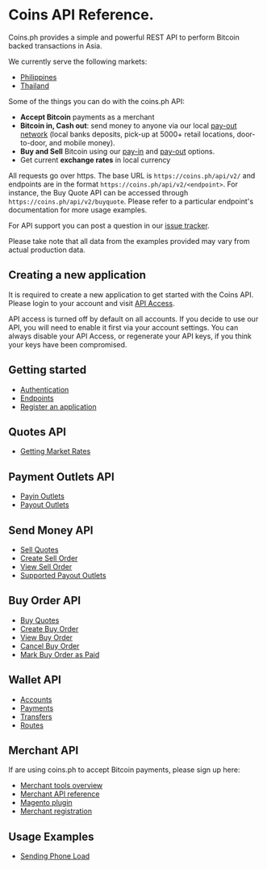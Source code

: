 # Coins API Reference.

Coins.ph provides a simple and powerful REST API to perform Bitcoin backed
transactions in Asia.

We currently serve the following markets:

* [Philippines](https://coins.ph)
* [Thailand](https://coins.co.th)

Some of the things you can do with the coins.ph API:

* **Accept Bitcoin** payments as a merchant
* **Bitcoin in, Cash out**: send money to anyone via our local [pay-out network](https://coinsph.zendesk.com/hc/en-us/articles/202398194-Which-payout-methods-are-available-) (local banks deposits, pick-up at 5000+ retail locations, door-to-door, and mobile money).
* **Buy and Sell** Bitcoin using our [pay-in](https://coinsph.zendesk.com/hc/en-us/articles/201322620-Which-payment-methods-do-you-accept-) and [pay-out](https://coinsph.zendesk.com/hc/en-us/articles/202398194-Which-payout-methods-are-available-) options.
* Get current **exchange rates** in local currency

All requests go over https. The base URL is `https://coins.ph/api/v2/` and
endpoints are in the format `https://coins.ph/api/v2/<endpoint>`. For instance,
the Buy Quote API can be accessed through `https://coins.ph/api/v2/buyquote`.
Please refer to a particular endpoint's documentation for more usage examples.

For API support you can post a question in our
[issue tracker](https://github.com/coinsph/api/issues).

Please take note that all data from the examples provided may vary from actual
production data.

## Creating a new application

It is required to create a new application to get started with the Coins API.
Please login to your account and visit [API Access](https://coins.ph/user/api).

API access is turned off by default on all accounts. If you decide to use our
API, you will need to enable it first via your account settings. You can
always disable your API Access, or regenerate your API keys, if you think your
keys have been compromised.

## Getting started

* [Authentication](auth.html)
* [Endpoints](endpoints.html)
* [Register an application](https://coins.ph/user/api)

## Quotes API

* [Getting Market Rates](quote-api.html)

## Payment Outlets API

* [Payin Outlets](payin-outlets-api.html)
* [Payout Outlets](payout-outlets-api.html)

## Send Money API

* [Sell Quotes](sell-api.html#getting-quotes)
* [Create Sell Order](sell-api.html#creating-sell-orders)
* [View Sell Order](sell-api.html#retrieving-existing-sell-orders)
* [Supported Payout Outlets](payment-outlets.html)

## Buy Order API

* [Buy Quotes](buy-api.html#getting-quotes)
* [Create Buy Order](buy-api.html#creating-buy-orders)
* [View Buy Order](buy-api.html#retrieving-existing-buy-orders)
* [Cancel Buy Order](buy-api.html#cancelling-a-buy-order)
* [Mark Buy Order as Paid](buy-api.html#marking-a-buy-order-as-paid)

## Wallet API
* [Accounts](crypto-accounts-api.html)
* [Payments](crypto-payments-api.html)
* [Transfers](crypto-transfers-api.html)
* [Routes](crypto-routes-api.html)

## Merchant API

If are using coins.ph to accept Bitcoin payments, please sign up here:

* [Merchant tools overview](https://coins.ph/merchants)
* [Merchant API reference](merchant-api.html)
* [Magento plugin](https://github.com/coinsph/coins-magento)
* [Merchant registration](https://coins.ph/merchants/signup)

## Usage Examples

* [Sending Phone Load](send-load.html)